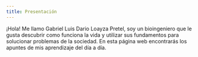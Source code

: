 ```yaml
---
title: Presentación
---
```

¡Hola! Me llamo Gabriel Luis Dario Loayza Pretel, soy un bioingeniero que le gusta descubrir como funciona la vida y utilizar sus fundamentos para solucionar problemas de la sociedad. En esta página web encontrarás los apuntes de mis aprendizaje del día a día.


